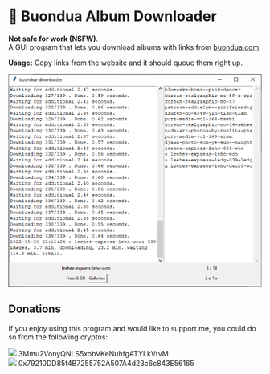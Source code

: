 # :ribbon: Buondua Album Downloader

**Not safe for work (NSFW)**.  
A GUI program that lets you download albums with links from [buondua.com](https://buondua.com/).

**Usage:** Copy links from the website and it should queue them right up.

![](extras/screenshot.png)

## Donations
If you enjoy using this program and would like to support me, you could do so from the following cryptos:

![](https://upload.wikimedia.org/wikipedia/commons/thumb/4/46/Bitcoin.svg/32px-Bitcoin.svg.png) 3Mmu2VonyQNLS5xobVKeNuhfgATYLkVtvM  
![](https://upload.wikimedia.org/wikipedia/commons/thumb/6/6f/Ethereum-icon-purple.svg/32px-Ethereum-icon-purple.svg.png) 0x79210DD85f4B7255752A507A4d23c6c843E56165
